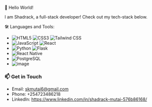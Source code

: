 👋 Hello World!

I am Shadrack, a full-stack developer! Check out my tech-stack below.

🛠️ Languages and Tools:

- ![HTML5](https://github.com/user-attachments/assets/9096ce66-0eb5-477e-ad79-fcaca0558836) ![CSS3](https://github.com/user-attachments/assets/936fe59f-bd5e-4231-957e-606d44712098) ![Tailwind CSS](https://github.com/user-attachments/assets/d3cd3a23-75e0-4d77-b126-90b06da7195b)
- ![JavaScript](https://github.com/user-attachments/assets/6a2cb716-e169-4a0d-b4b0-edc6806e86ac) ![React](https://github.com/user-attachments/assets/505051a9-0526-4803-a720-507d1eb695e8)
- ![Python](https://github.com/user-attachments/assets/691f973d-f480-45a6-a439-cf5c02a5895c) ![Flask](https://github.com/user-attachments/assets/953ad52b-cf57-4f18-9f48-f2faf8d3d355)
- ![React Native](https://github.com/user-attachments/assets/2ca8d787-e872-4c2d-8246-3ffb099e2cef)
- ![PostgreSQL](https://github.com/user-attachments/assets/598576cd-7542-47e5-9bee-544bae7cd29b)
- ![image](https://github.com/user-attachments/assets/1c888727-398d-403d-b486-6790d91c2d9d)

### 📫 Get in Touch

- Email: skmutai6@gmail.com
- Phone: +254723486218
- LinkedIn: https://www.linkedin.com/in/shadrack-mutai-576b86168/

